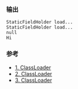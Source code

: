 ### 输出
    StaticFieldHolder load...
    StaticFieldHolder load...
    null
    Hi

### 参考
+    [1. ClassLoader](http://blog.csdn.net/earbao/article/details/51141659)
+    [2. ClassLoader](http://ifeve.com/classloader/)
+    [3. ClassLoader](http://blog.csdn.net/briblue/article/details/54973413)
